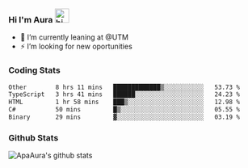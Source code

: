 ### Hi I'm Aura <img src="https://user-images.githubusercontent.com/1303154/88677602-1635ba80-d120-11ea-84d8-d263ba5fc3c0.gif" width="28px" alt="hi">

- 🔭 I’m currently leaning at @UTM
- ⚡ I’m looking for new oportunities


### Coding Stats

<!--START_SECTION:waka-->

```txt
Other        8 hrs 11 mins   █████████████▒░░░░░░░░░░░   53.73 %
TypeScript   3 hrs 41 mins   ██████░░░░░░░░░░░░░░░░░░░   24.23 %
HTML         1 hr 58 mins    ███▒░░░░░░░░░░░░░░░░░░░░░   12.98 %
C#           50 mins         █▒░░░░░░░░░░░░░░░░░░░░░░░   05.55 %
Binary       29 mins         ▓░░░░░░░░░░░░░░░░░░░░░░░░   03.19 %
```

<!--END_SECTION:waka-->

### Github Stats

![ApaAura's github stats](https://github-readme-stats.vercel.app/api?username=ApaAura&count_private=true&theme=tokyonight&hide=contribs,prs)
